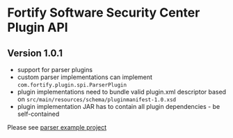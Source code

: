 # Fortify Software Security Center Plugin API
## Version 1.0.1
- support for parser plugins
- custom parser implementations can implement `com.fortify.plugin.spi.ParserPlugin`
- plugin implementations need to bundle valid plugin.xml descriptor based on  `src/main/resources/schema/pluginmanifest-1.0.xsd`
- plugin implementation JAR has to contain all plugin dependencies - be self-contained

Please see [parser example project](https://github.com/FortifySaTPublish/plugin-sample-parser "Sample Parser")

